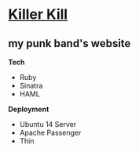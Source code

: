 # [Killer Kill](killerkill.me)
## my punk band's website

**Tech**

* Ruby
* Sinatra
* HAML

**Deployment**

* Ubuntu 14 Server
* Apache Passenger
* Thin